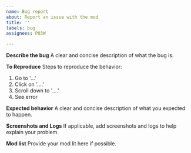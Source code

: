 ```yaml
---
name: Bug report
about: Report an issue with the mod
title: ''
labels: bug
assignees: P03W

---
```


**Describe the bug**
A clear and concise description of what the bug is.

**To Reproduce**
Steps to reproduce the behavior:
1. Go to '...'
2. Click on '....'
3. Scroll down to '....'
4. See error

**Expected behavior**
A clear and concise description of what you expected to happen.

**Screenshots and Logs**
If applicable, add screenshots and logs to help explain your problem.

**Mod list**
Provide your mod lit here if possible.
